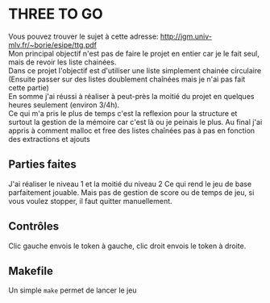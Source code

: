 # THREE TO GO
Vous pouvez trouver le sujet à cette adresse: http://igm.univ-mlv.fr/~borie/esipe/ttg.pdf<br>
Mon principal objectif n'est pas de faire le projet en entier car je le fait seul, mais de revoir les liste chainées.<br>
Dans ce projet l'objectif est d'utiliser une liste simplement chainée circulaire (Ensuite passer sur des listes doublement chaînées mais je n'ai pas fait cette partie)<br>
En somme j'ai réussi à réaliser à peut-près la moitié du projet en quelques heures seulement (environ 3/4h). <br>
Ce qui m'a pris le plus de temps c'est la reflexion pour la structure et surtout la gestion de la mémoire car c'est là ou je peinais le plus. Au final 
j'ai appris à comment malloc et free des listes chaînées pas à pas en fonction des extractions et ajouts

## Parties faites
J'ai réaliser le niveau 1 et la moitié du niveau 2
Ce qui rend le jeu de base parfaitement jouable.
Mais pas de gestion de score ou de temps de jeu, si vous voulez stopper, il faut quitter manuellement.

## Contrôles
Clic gauche envois le token à gauche, clic droit envois le token à droite.

## Makefile 
Un simple `make` permet de lancer le jeu


